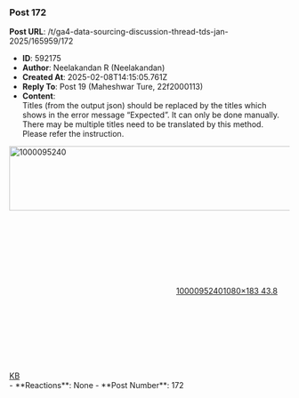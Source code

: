 ### Post 172
**Post URL**: /t/ga4-data-sourcing-discussion-thread-tds-jan-2025/165959/172
- **ID**: 592175
- **Author**: Neelakandan R (Neelakandan)
- **Created At**: 2025-02-08T14:15:05.761Z
- **Reply To**: Post 19 (Maheshwar Ture, 22f2000113)
- **Content**:  
  Titles (from the output json) should be replaced by the titles which shows in the error message “Expected”. It can only be done manually. There may be multiple titles need to be translated by this method.
Please refer the instruction.<br>
<div class="lightbox-wrapper"><a class="lightbox" href="https://europe1.discourse-cdn.com/flex013/uploads/iitm/original/3X/1/5/159cfd274231dd9585ac818265479de56b3544fd.jpeg" data-download-href="/uploads/short-url/35cnbFGbLs6FfgzdMhH7nJj95i5.jpeg?dl=1" title="1000095240" rel="noopener nofollow ugc"><img src="https://europe1.discourse-cdn.com/flex013/uploads/iitm/optimized/3X/1/5/159cfd274231dd9585ac818265479de56b3544fd_2_690x116.jpeg" alt="1000095240" data-base62-sha1="35cnbFGbLs6FfgzdMhH7nJj95i5" width="690" height="116" srcset="https://europe1.discourse-cdn.com/flex013/uploads/iitm/optimized/3X/1/5/159cfd274231dd9585ac818265479de56b3544fd_2_690x116.jpeg, https://europe1.discourse-cdn.com/flex013/uploads/iitm/optimized/3X/1/5/159cfd274231dd9585ac818265479de56b3544fd_2_1035x174.jpeg 1.5x, https://europe1.discourse-cdn.com/flex013/uploads/iitm/original/3X/1/5/159cfd274231dd9585ac818265479de56b3544fd.jpeg 2x" data-dominant-color="F4F5F6"><div class="meta"><svg class="fa d-icon d-icon-far-image svg-icon" aria-hidden="true"><use href="#far-image"></use></svg><span class="filename">1000095240</span><span class="informations">1080×183 43.8 KB</span><svg class="fa d-icon d-icon-discourse-expand svg-icon" aria-hidden="true"><use href="#discourse-expand"></use></svg></div></a></div>
- **Reactions**: None
- **Post Number**: 172

